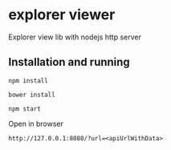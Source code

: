 # explorer viewer

Explorer view lib with nodejs http server

## Installation and running

`npm install`

`bower install`

`npm start`


Open in browser

`http://127.0.0.1:8080/?url=<apiUrlWithData>`